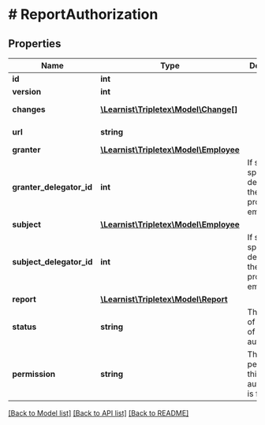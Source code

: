 # # ReportAuthorization

## Properties

Name | Type | Description | Notes
------------ | ------------- | ------------- | -------------
**id** | **int** |  | [optional]
**version** | **int** |  | [optional]
**changes** | [**\Learnist\Tripletex\Model\Change[]**](Change.md) |  | [optional] [readonly]
**url** | **string** |  | [optional] [readonly]
**granter** | [**\Learnist\Tripletex\Model\Employee**](Employee.md) |  | [optional]
**granter_delegator_id** | **int** | If set specifies the delegator to the granter proxy employee. | [optional]
**subject** | [**\Learnist\Tripletex\Model\Employee**](Employee.md) |  |
**subject_delegator_id** | **int** | If set specifies the delegator to the subject proxy employee. | [optional]
**report** | [**\Learnist\Tripletex\Model\Report**](Report.md) |  |
**status** | **string** | The status of this grant of authorization |
**permission** | **string** | The specific permission this grant of authorization is for |

[[Back to Model list]](../../README.md#models) [[Back to API list]](../../README.md#endpoints) [[Back to README]](../../README.md)
